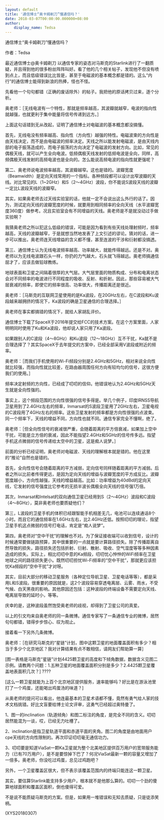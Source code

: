 ```yaml
---
layout: default
title: '通信博士“奥卡姆剃刀”懂通信吗？'
date: 2018-03-07T00:00:00.000000+08:00
author:
    display_name: Tedsa
---
```


通信博士“奥卡姆剃刀”懂通信吗？

作者：Tedsa

最近通信博士@奥卡姆剃刀 以通信专家的姿态对马斯克的Starlink进行了一翻质疑，并且得到他的很多粉丝阵阵叫好。看了他的几个相关帖子，发现他不但没有喷到点上，而且低级错误比比皆是，甚至于电磁波的基本概念都是错的。这么“内行”的通信博士能得到新浪的热捧，怪也不怪。

先看他一个句句都错（正确的废话除外）的帖子。我把他的原话拷贝过来，逐个分析。

奥老师：［无线电波有一个特性，那就是频率越高，其波瓣就越窄，电波的指向性就越强，也就更利于集中能量将信号传递到远方。］

上面这句话错到无从改起，证明了通信博士对电磁波的基本概念都没搞懂。

首先，无线电没有频率越高、指向性（方向性）越强的特性。电磁波束的方向性是由天线决定，而不是由电磁波的频率决定。天线之所以能发射电磁波，是由天线内部的电子振荡造成的，而电子振荡的方向决定了电磁波的发射方向。比如，常见的偶极天线，就可以产生全向电波。低频偶极天线发射的低频电波是全向，同样，高频偶极天线发射的高频电波也是全向的。怎么能说高频电波的指向性就更强呢？

第二、奥老师说电波频率越高，其波瓣越窄。这也是错的。波瓣宽度（Beamwidth）是定向天线常用的一个指标。各种频段都可以设计出窄波瓣的天线。对比常见的L（1~2GHz）和S（2～4GHz）波段，你不能说S波段天线的波瓣一定比L波段天线的波瓣窄。

其实，如果奥老师去过天线实验室的话，他就一定不会说出这么外行的话了。因为，测试定向天线的波瓣宽度的时候，就要用到相同频率的全向天线（水平波瓣宽度360度）做参考。况且实验室会有不同增益的天线。奥老师是不是就没动过手做实验啊？

我猜奥老师之所以犯这么低级的错误，可能是因为看到有些天线处理射频时，频率越高，天线的波瓣越窄，于是就想当然地发表了上文引述的谬论。猜对的话，进一步可以推出，奥老师连天线增益的含义都不懂，甚至连波的干涉和衍射都没搞透。

第三、通信博士认为无线电波频率越高、功率越大，就能传得越远。还是不对。奥老师以为无线电波跟石头一样，你扔的力气越大，石头就飞得越远。奥老师搞通信屈才了，应该去做铅球教练。

地球表面和卫星之间隔着很厚的大气层。大气层里面的物质构成、分布和电离状态会对不同频率的电波进行不同程度的吸收、反射、和折射。因此，那些容易被大气层衰减的频率，即使它的频率很高、功率很大，传播距离还是很近。

奥老师：［马斯克的互联网卫星使用的是Ka波段，在20GHz左右，在C波段和Ku波段越来越拥挤的情况下，Ka波段的确是卫星通信的合理选择。］

奥老师在事实都搞错的情况下，就给人家胡乱评价。

通信博士下载了SpaceX于2016年提交给FCC的技术方案。在这个方案里面，人家明明同时使用了Ku和Ka波段，他却说人家只用了Ka波段。

如果跟别人的C波段（4～8GHz）和Ku波段（12～18GHz）互不干扰，Ka就不是合理选择了？其实SpaceX于去年提交的方案中，已经全部采用V波段或附近的频率。

奥老师：［而我们手机使用的Wi-Fi频段分别是2.4GHz和5GHz，相对来说全向性就比较强，而指向性就比较差，在路由器周围任何方向有较均匀的信号，这很方便我们的使用。］

频率决定射频的方向性，已经成了叨叨的信仰。他错误地认为2.4GHz和5GHz天生就是全向性强的。

事实上，这个频段范围的方向性很强的信号多得是。举几个例子，印度IRNSS导航卫星用到了2.4GHz左右的频率，Inmarsat的S波段卫星用了2GHz左右，卫星电视的C波段用了4GHz左右的频率。这些卫星发射的频率都是方向性很强的点波束。同一个频率下，天线的增益不同，方向性也就不同。通信专家完全不懂啊，绝了。

奥老师：［但全向性信号的衰减很严重，会随着距离的平方倍衰减，如果加上空中干扰，可能是立方倍的衰减，因此不能指望2.4GHz和5GHz的信号传多远。指望手机这点微弱的信号传递给太空中的卫星，这是痴人说梦。］

前面的分析已经证明，奥老师对电磁波、天线的理解根本就是错的。他在这里的“推论”自然也是错的。

首先，全向性信号会随着距离的平方减弱，定向信号同样随着距离的平方减弱。后者之所以比前者传得更远，是因为定向天线的增益与波瓣宽度的平方成反比。波瓣宽度越小，方向性越强，天线的增益越高。比如：功率增益为40dBd的定向天线，它发射的信号强度比它参考的无损半波长偶极全向天线的信号强1万倍。

其次，Inmarsat和Intelsat的双向通信卫星已经用到S（2～4GHz）波段和C波段（4～8GHz），莫非奥老师也要质疑他们？

第三，L波段的卫星手机的体积已经跟智能手机相差无几，电池可以连续通话8个小时。而且它的通信频率在1.6GHz左右，比2.4GHz还低。按照叨叨的理论，指望卫星手机这点微弱的信号打电话，肯定是“痴人说梦”。

第四，奥老师对“空中干扰”的理解也不对。为了保证接收端可以收到信号，设计的时候通常要做链路预算，其中很重要的一点就是要计算路径损失。除了传播距离自然导致的损失，路径损失还包括折射、衍射、散射、吸收、空气湿度等等多种因素造成的损失。实际上，相比叨叨中意的Ka频段，叨叨忧心忡忡的WiFi频率在卫星地球之间的路径损失更小。既然叨叨担忧Wi-Fi频率的“空中干扰”，那就更应该担忧Ka频段的“空中干扰”才对呀。

其实，目前大部分的移动卫星服务（各种定位导航卫星、卫星电话等等），都是采用L和S波段。很重要的原因就是，这2个波段容易穿透电离层、云雾、雨水，不受气候、白天黑夜的影响。其他原因还包括：这种波段的终端设备不需要定向天线、电离层导致的延时小，等等。

庆幸的是，这种波段虽然饱受奥老师的歧视，却得到了卫星公司的真爱。

以上的引文均来自奥老师的同一条微博。通信专家写了一条通信专业的微博，居然句句都错，错得步步惊心、叹为观止。

接着看一下另外几条微博。

奥老师：［在研究马斯克的“星链”计划，图中这颗卫星的地面覆盖面积有多少？相当于多少个北京地区？我对计算结果有点不敢相信，请网友们帮助算一算］

[图一表格是马斯克“星链”计划4425颗卫星的高度和下倾角数据，数据含义见图二示例。请教两个问题：1.五种卫星的地面覆盖面积分别是多少？2.4425颗卫星覆盖地表面积几次？] ????

[这么一颗卫星就能为上百个北京地区提供服务，速率能够吗？好比是在游泳池里打了一个鸡蛋，还能喝出鸡蛋汤的味道？]

从奥老师的提问可以看出，他连最基本的卫星术语都不懂，竟然有勇气给人家的技术文档挑错。好比文盲要给博士论文评审，这勇气已经超过奥特曼了。

1、图一的inclination（轨道倾角）和图二标注的角度，是完全不同的含义。叨叨居然能混为一谈，哎，已经无力吐槽了。

2、inclination是指卫星轨道平面和赤道平面的夹角。图二的角度是由地面用户cpe天线的方向性限制的。再次印证叨叨毫无通信功力。

3、叨叨要是知道ViaSat一颗Ka卫星就为整个北美地区提供百万用户的宽带服务能力（已有70万用户），是不是要惊掉下巴了？何况ViaSat最新一颗的容量又增加了一倍多。奥老师，你没吃过鸡蛋，总见过鸡跑吧？

另外，一个卫星覆盖区很大，但不表示该覆盖范围内的终端只能连这一颗卫星。

其实，要估算Starlink能支持多少用户，根本就不是他那么算的。叨叨一个劲的傻算地球面积和覆盖区面积，倒也傻得可爱。

不是说不能质疑马斯克的方案。但是，如果用一堆错误和无知去质疑，只是徒添笑柄。

(XYS20180307)

